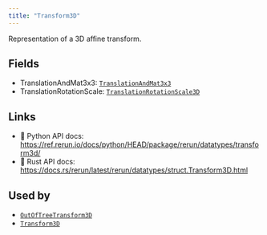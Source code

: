 ```yaml
---
title: "Transform3D"
---
```


Representation of a 3D affine transform.

## Fields

* TranslationAndMat3x3: [`TranslationAndMat3x3`](../datatypes/translation_and_mat3x3.md)
* TranslationRotationScale: [`TranslationRotationScale3D`](../datatypes/translation_rotation_scale3d.md)

## Links
 * 🐍 Python API docs: https://ref.rerun.io/docs/python/HEAD/package/rerun/datatypes/transform3d/
 * 🦀 Rust API docs: https://docs.rs/rerun/latest/rerun/datatypes/struct.Transform3D.html


## Used by

* [`OutOfTreeTransform3D`](../components/out_of_tree_transform3d.md)
* [`Transform3D`](../components/transform3d.md)
